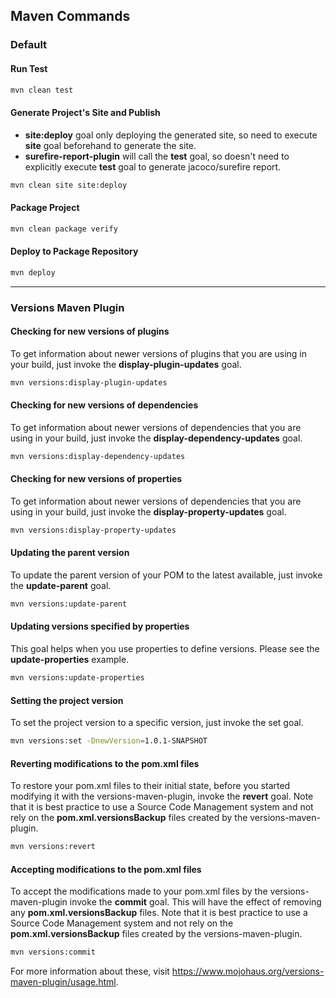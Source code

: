 ## Maven Commands

### Default
#### Run Test
```bash
mvn clean test
```

#### Generate Project's Site and Publish

-	**site:deploy** goal only deploying the generated site, so need to execute **site** goal beforehand to generate the site.
-	**surefire-report-plugin** will call the **test** goal, so doesn't need to explicitly execute **test** goal to generate jacoco/surefire report.

```bash
mvn clean site site:deploy
```

#### Package Project
```bash
mvn clean package verify
```

#### Deploy to Package Repository
```bash
mvn deploy
```
---

### Versions Maven Plugin
#### Checking for new versions of plugins
To get information about newer versions of plugins that you are using in your build, just invoke the **display-plugin-updates** goal.
```bash
mvn versions:display-plugin-updates
```

#### Checking for new versions of dependencies
To get information about newer versions of dependencies that you are using in your build, just invoke the **display-dependency-updates** goal.
```bash
mvn versions:display-dependency-updates
```

#### Checking for new versions of properties
To get information about newer versions of dependencies that you are using in your build, just invoke the **display-property-updates** goal.
```bash
mvn versions:display-property-updates
```

#### Updating the parent version
To update the parent version of your POM to the latest available, just invoke the **update-parent** goal.
```bash
mvn versions:update-parent
```

#### Updating versions specified by properties
This goal helps when you use properties to define versions. Please see the **update-properties** example.
```bash
mvn versions:update-properties
```

#### Setting the project version
To set the project version to a specific version, just invoke the set goal.
```bash
mvn versions:set -DnewVersion=1.0.1-SNAPSHOT
```

#### Reverting modifications to the pom.xml files
To restore your pom.xml files to their initial state, before you started modifying it with the versions-maven-plugin, invoke the **revert** goal.
Note that it is best practice to use a Source Code Management system and not rely on the **pom.xml.versionsBackup** files created by the versions-maven-plugin.
```bash
mvn versions:revert
```

#### Accepting modifications to the pom.xml files
To accept the modifications made to your pom.xml files by the versions-maven-plugin invoke the **commit** goal. This will have the effect of removing any **pom.xml.versionsBackup** files. 
Note that it is best practice to use a Source Code Management system and not rely on the **pom.xml.versionsBackup** files created by the versions-maven-plugin.
```bash
mvn versions:commit
```

For more information about these, visit https://www.mojohaus.org/versions-maven-plugin/usage.html.